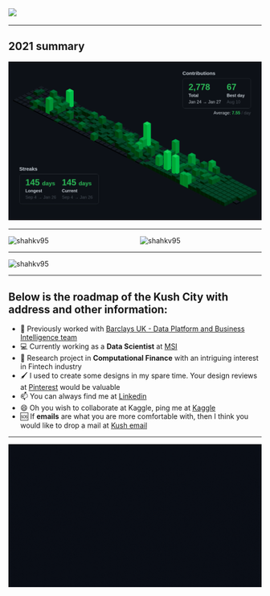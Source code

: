 <img src="https://github.com/shahkv95/shahkv95/blob/master/images/Kush%20City%20for%20Github.gif">

<hr>

<h2>2021 summary</h2>

<img src = "images/github.png">

<hr>
<div float="left">
<img src="https://github-readme-stats.vercel.app/api?username=shahkv95&show_icons=true&theme=github_dark&count_private=true" alt="shahkv95" width="48%" /> <img align="right" src="https://github-readme-streak-stats.herokuapp.com/?user=shahkv95&theme=dark" alt="shahkv95" width="48%" />
</div>
<hr>
<p><img src="https://github-profile-trophy.vercel.app/?username=shahkv95&theme=darkhub&margin-w=15&no-bg=true&rank=S,SECRET,SSS,SS,AAA,AA,A,B" alt="shahkv95"/></p>


<hr>
<h2> Below is the roadmap of the Kush City with address and other information: </h2>

- :handshake: Previously worked with <a href = "https://www.barclays.co.uk/">Barclays UK - Data Platform and Business Intelligence team</a>
- :computer: Currently working as a <b>Data Scientist</b> at <a href = "https://govimana.com/">MSI</a>
- 🔭 Research project in <b>Computational Finance</b> with an intriguing interest in Fintech industry <!-- - 👯 -->
- :paintbrush: I used to create some designs in my spare time. Your design reviews at <a href = "https://in.pinterest.com/kushshah253/port-f-o-l-i-o-pho-to-shop/">Pinterest</a>  would be valuable
- 📫 You can always find me at <a href="https://linkedin.com/in/kush-shah-5a771b169/" target="_blank">Linkedin</a>
- 😄 Oh you wish to collaborate at Kaggle, ping me at <a href="https://www.kaggle.com/kushshah95" target="_blank">Kaggle</a>
- 🆘 If <b>emails</b> are what you are more comfortable with, then I think you would like to drop a mail at <a href="mailto:kushlinkedin@gmail.com" target="_blank">Kush email</a>

<!--[![Top Langs](https://github-readme-stats.vercel.app/api/top-langs/?username=shahkv95&langs_count=8&theme=algolia)](https://github.com/anuraghazra/github-readme-stats) --> 

<hr>

<img src="https://github.com/shahkv95/shahkv95/blob/master/images/Thank_you_for_visiting_KushCity3.gif">
